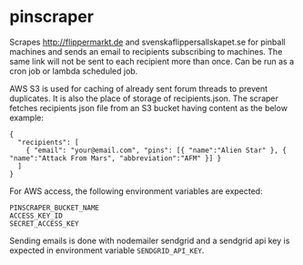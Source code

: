 # pinscraper

Scrapes http://flippermarkt.de and svenskaflippersallskapet.se for pinball machines and sends an email to recipients subscribing to machines.
The same link will not be sent to each recipient more than once.
Can be run as a cron job or lambda scheduled job.

AWS S3 is used for caching of already sent forum threads to prevent duplicates.
It is also the place of storage of recipients.json.
The scraper fetches recipients json file from an S3 bucket having content as the below example:
```
{
  "recipients": [
    { "email": "your@email.com", "pins": [{ "name":"Alien Star" }, { "name":"Attack From Mars", "abbreviation":"AFM" }] }
  ]
}
```

For AWS access, the following environment variables are expected:
```
PINSCRAPER_BUCKET_NAME
ACCESS_KEY_ID
SECRET_ACCESS_KEY
```

Sending emails is done with nodemailer sendgrid and a sendgrid api key is expected in environment variable `SENDGRID_API_KEY`.